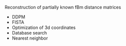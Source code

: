 Reconstruction of partially known fBm distance matrices

- DDPM
- FISTA
- Optimization of 3d coordinates
- Database search
- Nearest neighbor
